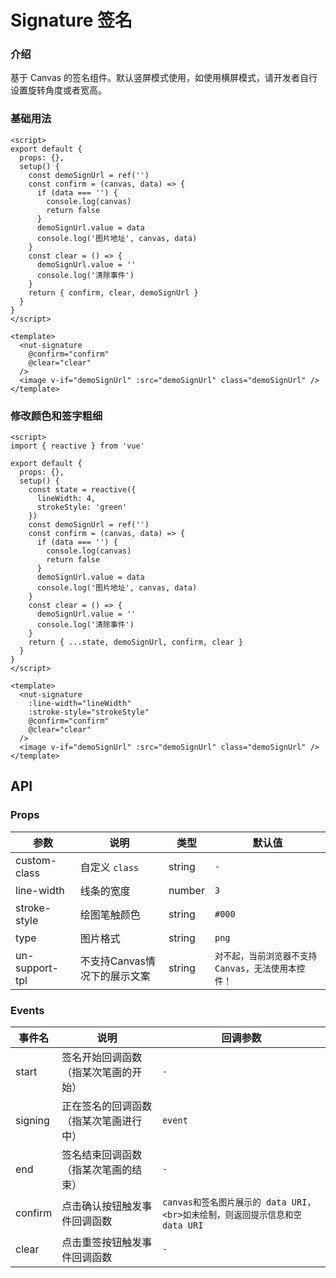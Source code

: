 # Signature 签名

### 介绍

基于 Canvas 的签名组件。默认竖屏模式使用，如使用横屏模式，请开发者自行设置旋转角度或者宽高。

### 基础用法

```vue
<script>
export default {
  props: {},
  setup() {
    const demoSignUrl = ref('')
    const confirm = (canvas, data) => {
      if (data === '') {
        console.log(canvas)
        return false
      }
      demoSignUrl.value = data
      console.log('图片地址', canvas, data)
    }
    const clear = () => {
      demoSignUrl.value = ''
      console.log('清除事件')
    }
    return { confirm, clear, demoSignUrl }
  }
}
</script>

<template>
  <nut-signature
    @confirm="confirm"
    @clear="clear"
  />
  <image v-if="demoSignUrl" :src="demoSignUrl" class="demoSignUrl" />
</template>
```

### 修改颜色和签字粗细

```vue
<script>
import { reactive } from 'vue'

export default {
  props: {},
  setup() {
    const state = reactive({
      lineWidth: 4,
      strokeStyle: 'green'
    })
    const demoSignUrl = ref('')
    const confirm = (canvas, data) => {
      if (data === '') {
        console.log(canvas)
        return false
      }
      demoSignUrl.value = data
      console.log('图片地址', canvas, data)
    }
    const clear = () => {
      demoSignUrl.value = ''
      console.log('清除事件')
    }
    return { ...state, demoSignUrl, confirm, clear }
  }
}
</script>

<template>
  <nut-signature
    :line-width="lineWidth"
    :stroke-style="strokeStyle"
    @confirm="confirm"
    @clear="clear"
  />
  <image v-if="demoSignUrl" :src="demoSignUrl" class="demoSignUrl" />
</template>
```

## API

### Props

| 参数 | 说明 | 类型 | 默认值
|----- | ----- | ----- | -----
| custom-class | 自定义 `class` | string | `-`
| line-width | 线条的宽度 | number | `3`
| stroke-style | 绘图笔触颜色 | string | `#000`
| type | 图片格式 | string | `png`
| un-support-tpl | 不支持Canvas情况下的展示文案 | string | `对不起，当前浏览器不支持Canvas，无法使用本控件！`

### Events

| 事件名 | 说明 | 回调参数
|----- | ----- | -----
| start | 签名开始回调函数（指某次笔画的开始） | `-`
| signing | 正在签名的回调函数（指某次笔画进行中） | `event`
| end | 签名结束回调函数（指某次笔画的结束）| `-`
| confirm | 点击确认按钮触发事件回调函数 | `canvas和签名图片展示的 data URI，<br>如未绘制，则返回提示信息和空 data URI`
| clear | 点击重签按钮触发事件回调函数 | `-`
